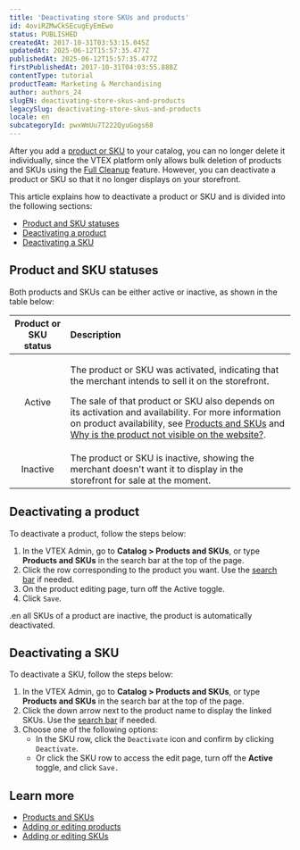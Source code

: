 ```yaml
---
title: 'Deactivating store SKUs and products'
id: 4oviRZMwCkSEcugEyEmEwo
status: PUBLISHED
createdAt: 2017-10-31T03:53:15.045Z
updatedAt: 2025-06-12T15:57:35.477Z
publishedAt: 2025-06-12T15:57:35.477Z
firstPublishedAt: 2017-10-31T04:03:55.888Z
contentType: tutorial
productTeam: Marketing & Merchandising
author: authors_24
slugEN: deactivating-store-skus-and-products
legacySlug: deactivating-store-skus-and-products
locale: en
subcategoryId: pwxWmUu7T222QyuGogs68
---
```


After you add a [product or SKU](https://help.vtex.com/en/tutorial/produtos-e-skus--2ig7TmROlirWirZjFWZ3By) to your catalog, you can no longer delete it individually, since the VTEX platform only allows bulk deletion of products and SKUs using the [Full Cleanup](https://help.vtex.com/en/tutorial/manutencao-de-base-full-cleanup--34P9LGs7BCIQK6acQom802) feature. However, you can deactivate a product or SKU so that it no longer displays on your storefront. 

This article explains how to deactivate a product or SKU and is divided into the following sections:

* [Product and SKU statuses](#product-and-sku-statuses)
* [Deactivating a product](#deactivating-a-product)
* [Deactivating a SKU](#deactivating-a-sku)

## Product and SKU statuses

Both products and SKUs can be either active or inactive, as shown in the table below:

| **Product or SKU status** | **Description** |
| :---: | :--- |
| Active | <p>The product or SKU was activated, indicating that the merchant intends to sell it on the storefront.</p><p>The sale of that product or SKU also depends on its activation and availability. For more information on product availability, see <a href="https://help.vtex.com/en/tutorial/products-and-skus--2ig7TmROlirWirZjFWZ3By#tracking-product-availability">Products and SKUs</a> and <a href="https://help.vtex.com/faq/why-is-the-product-not-visible-on-the-website--frequentlyAskedQuestions_382">Why is the product not visible on the website?</a>.</p> |
| Inactive | The product or SKU is inactive, showing the merchant doesn't want it to display in the storefront for sale at the moment. |

## Deactivating a product

To deactivate a product, follow the steps below:

1. In the VTEX Admin, go to **Catalog > Products and SKUs**, or type **Products and SKUs** in the search bar at the top of the page.
2. Click the row corresponding to the product you want. Use the [search bar](https://help.vtex.com/pt/tutorial/produtos-e-skus--2ig7TmROlirWirZjFWZ3By#searching-for-a-product) if needed.
3. On the product editing page, turn off the <i class="fas fa-toggle-off" aria-hidden="true"></i> Active toggle.
4. Click `Save`.

<div class="alert alert-warning">
  <p>.en all SKUs of a product are inactive, the product is automatically deactivated.</p>
</div>

## Deactivating a SKU

To deactivate a SKU, follow the steps below:

1. In the VTEX Admin, go to **Catalog > Products and SKUs**, or type **Products and SKUs** in the search bar at the top of the page.
2. Click the down arrow next to the product name to display the linked SKUs. Use the [search bar](https://help.vtex.com/pt/tutorial/produtos-e-skus--2ig7TmROlirWirZjFWZ3By#searching-for-a-product) if needed.
3. Choose one of the following options:
    * In the SKU row, click the `Deactivate` icon <i class="fas fa-eye" aria-hidden="true"></i> and confirm by clicking `Deactivate`. 
    * Or click the SKU row to access the edit page, turn off the <i class="fas fa-toggle-off" aria-hidden="true"></i> **Active** toggle, and click `Save.`

## Learn more

* [Products and SKUs](https://help.vtex.com/en/tutorial/produtos-e-skus--2ig7TmROlirWirZjFWZ3By)
* [Adding or editing products](https://help.vtex.com/en/tutorial/adicionar-ou-editar-produto--29IkdEu6GofCFlltsZh2H8)
* [Adding or editing SKUs](https://help.vtex.com/en/tutorial/adicionar-ou-editar-sku--4ryZ6J45kwn3jDiQBxGiiN)
